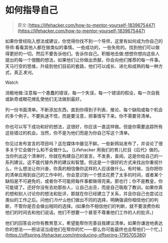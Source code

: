 # 如何指导自己

> 原文:[https://lifehacker.com/how-to-mentor-yourself-1839675447](https://lifehacker.com/how-to-mentor-yourself-1839675447)

如果你曾经陷入想法或建议，你觉得你找不到一个导师，这里有如何成为你自己的导师:看看其他人都在做类似的事情。一些成功的，一些失败的。找到他们可以做得更好的一切。然后不要告诉他们。告诉你自己。积极地去做:想想你想向这些人提出的每一个很酷的想法，如果他们让你做出贡献，你会向他们推荐的每一件事。天马行空的思维，升级到他们目前的套路，他们可以成长、进化和成熟的每一种方式，真正*发光*。

Watch

消极地做:注意每一个愚蠢的错误，每一个失误，每一个错误的假设，每一次自我或新奇或眼花缭乱使他们无法做到最好。

列一份书面清单。不断添加东西，直到你得到子列表、推论、每个缺陷或每个机会的多个例子。不要执迷不悟，而是要注意，把事情写下来。你不需要背清单。

你也可以写下成功和好的想法，这很好，你应该一直这样做。但是你需要追踪所有这些错过的机会。当然，你不是为他们而是为你自己写这个清单。

你见过发布宣言的项目吗？这在媒体中屡见不鲜。一些新网站发布了，并谈论了很多关于它会做什么和不会做什么。 [Lifehacker 用我们的育儿栏目《后代》做的。当你列出这个清单时，你就在构建自己的宣言。不发表，查阅。这是你给自己的一系列建议。这不能代替外界的建议和智慧。但这是一个很好的方式来找出你重视什么，什么想法让你兴奋，你真的相信像你这样的人应该做什么。有时候，当你把你的清单应用到自己的工作中时，你会意识到一个想法花费了太多的时间，或者某个缺陷是不可避免的，或者你不可能把每件事都做得完美。那也行；你不是教皇，你可能错了。还好你没有去劝那些人，让自己出丑，而是自己吸取了教训。如果你真的想和别人讨论你的想法和批评，那就在你已经建立了关系，并且你自己也尝试过类似的工作之后。问他们*为什么*他们做出不同的选择，明确强调你相信他们的判断，不管你是否会做出相同的选择。(如果你不相信他们的判断，就不要浪费你和他们的时间去和他们说话。他们不想要一个甚至不尊重他们工作的人的批评。)

他们的回答会对你有教育意义，希望能帮你完善自我建议清单。如果你谦逊地表达你的想法——把谈话当成他们在帮你的忙——那么你可能最终也会帮他们一个忙。](https://offspring.lifehacker.com/introducing-offspring-1795705380)